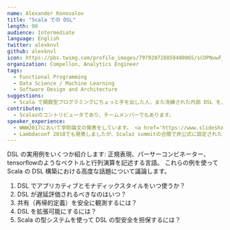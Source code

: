 ```yaml
---
name: Alexander Konovalov
title: "Scala での DSL"
length: 90
audience: Intermediate
language: English
twitter: alexknvl
github: alexknvl
icon: https://pbs.twimg.com/profile_images/797920728859480065/sCOPNuwF_400x400.jpg
organization: Compellon, Analytics Engineer
tags:
  - Functional Programming
  - Data Science / Machine Learning
  - Software Design and Architecture
suggestions:
  - Scala で関数型プログラミングにちょっと手を出した人、また洗練された内部 DSL を上手にかけるようになりたい人。汎用またはドメイン固有ライブラリの開発者。
contributes:
  - Scalazのコントリビュータであり、チームメンバーでもあります。
speaker_experience:
  - WWW2017において学術論文の発表をしています。 <a href='https://www.slideshare.net/AlexanderKonovalov13/learning-event-extractors-from-knowledge-base-revisions'>https://www.slideshare.net/AlexanderKonovalov13/learning-event-extractors-from-knowledge-base-revisions</a> 
  - Lambdaconf 2018でも発表しましたが、Scalaz summitの合間で非公式に設定されたものだっため、十分な準備の時間を取れませんでした。 <a href='https://alexknvl.com/docs/scalaz_summit_presentation.pdf'>https://alexknvl.com/docs/scalaz_summit_presentation.pdf</a> 
---
```

DSL の実用例をいくつか紹介します: 正規表現、パーサーコンビネーター、tensorflowのようなベクトルと行列演算を記述する言語。
これらの例を使って Scala の DSL 構築における高度な話題について議論します。

1. DSL でアプリカティブとモナディックスタイルをいつ使うか？
2. DSL が遅延評価されるべきなのはいつ？
3. 共有（再帰的定義）を安全に観測するには？
4. DSL を拡張可能にするには？
5. Scala の型システムを使って DSL の型安全を担保するには？
